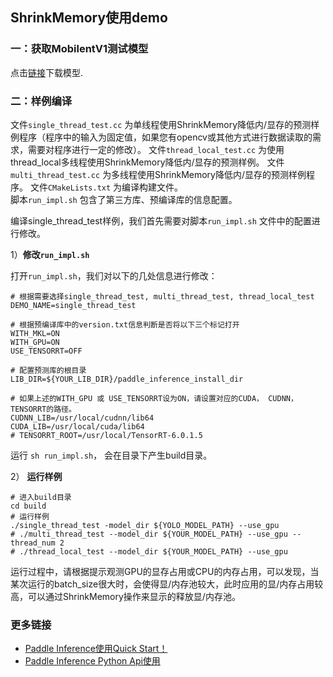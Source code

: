 ## ShrinkMemory使用demo

### 一：获取MobilentV1测试模型

点击[链接](https://paddlepaddle-inference-banchmark.bj.bcebos.com/MobileNetV1_inference.tar)下载模型.

### 二：**样例编译**
 
文件`single_thread_test.cc` 为单线程使用ShrinkMemory降低内/显存的预测样例程序（程序中的输入为固定值，如果您有opencv或其他方式进行数据读取的需求，需要对程序进行一定的修改）。
文件`thread_local_test.cc` 为使用thread_local多线程使用ShrinkMemory降低内/显存的预测样例。
文件`multi_thread_test.cc` 为多线程使用ShrinkMemory降低内/显存的预测样例程序。
文件`CMakeLists.txt` 为编译构建文件。   
脚本`run_impl.sh` 包含了第三方库、预编译库的信息配置。

编译single_thread_test样例，我们首先需要对脚本`run_impl.sh` 文件中的配置进行修改。

1）**修改`run_impl.sh`**

打开`run_impl.sh`，我们对以下的几处信息进行修改：

```shell
# 根据需要选择single_thread_test, multi_thread_test, thread_local_test
DEMO_NAME=single_thread_test

# 根据预编译库中的version.txt信息判断是否将以下三个标记打开
WITH_MKL=ON
WITH_GPU=ON
USE_TENSORRT=OFF

# 配置预测库的根目录
LIB_DIR=${YOUR_LIB_DIR}/paddle_inference_install_dir

# 如果上述的WITH_GPU 或 USE_TENSORRT设为ON，请设置对应的CUDA， CUDNN， TENSORRT的路径。
CUDNN_LIB=/usr/local/cudnn/lib64
CUDA_LIB=/usr/local/cuda/lib64
# TENSORRT_ROOT=/usr/local/TensorRT-6.0.1.5
```

运行 `sh run_impl.sh`， 会在目录下产生build目录。


2） **运行样例**

```shell
# 进入build目录
cd build
# 运行样例
./single_thread_test -model_dir ${YOLO_MODEL_PATH} --use_gpu
# ./multi_thread_test --model_dir ${YOUR_MODEL_PATH} --use_gpu --thread_num 2
# ./thread_local_test --model_dir ${YOUR_MODEL_PATH} --use_gpu
```

运行过程中，请根据提示观测GPU的显存占用或CPU的内存占用，可以发现，当某次运行的batch_size很大时，会使得显/内存池较大，此时应用的显/内存占用较高，可以通过ShrinkMemory操作来显示的释放显/内存池。

### 更多链接
- [Paddle Inference使用Quick Start！]()
- [Paddle Inference Python Api使用]()
